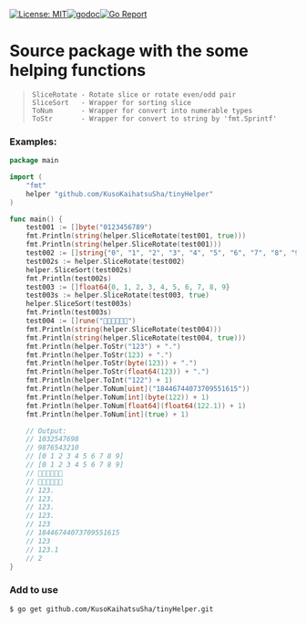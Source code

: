 [![License: MIT](https://img.shields.io/badge/License-MIT-yellow.svg)](https://opensource.org/licenses/MIT)[![godoc](https://godoc.org/github.com/KusoKaihatsuSha/tinyHelper?status.svg)](https://godoc.org/github.com/KusoKaihatsuSha/tinyHelper)[![Go Report](https://goreportcard.com/badge/github.com/KusoKaihatsuSha/tinyHelper)](https://goreportcard.com/report/github.com/KusoKaihatsuSha/tinyHelper)

# Source package with the some helping functions

> ```
> SliceRotate - Rotate slice or rotate even/odd pair
> SliceSort   - Wrapper for sorting slice
> ToNum       - Wrapper for convert into numerable types
> ToStr       - Wrapper for convert to string by 'fmt.Sprintf'
> ```

### Examples:

```go
package main

import (
	"fmt"
	helper "github.com/KusoKaihatsuSha/tinyHelper"
)

func main() {
	test001 := []byte("0123456789")
	fmt.Println(string(helper.SliceRotate(test001, true)))
	fmt.Println(string(helper.SliceRotate(test001)))
	test002 := []string{"0", "1", "2", "3", "4", "5", "6", "7", "8", "9"}
	test002s := helper.SliceRotate(test002)
	helper.SliceSort(test002s)
	fmt.Println(test002s)
	test003 := []float64{0, 1, 2, 3, 4, 5, 6, 7, 8, 9}
	test003s := helper.SliceRotate(test003, true)
	helper.SliceSort(test003s)
	fmt.Println(test003s)
	test004 := []rune("👺👾👺👾👾👾")
	fmt.Println(string(helper.SliceRotate(test004)))
	fmt.Println(string(helper.SliceRotate(test004, true)))
	fmt.Println(helper.ToStr("123") + ".")
	fmt.Println(helper.ToStr(123) + ".")
	fmt.Println(helper.ToStr(byte(123)) + ".")
	fmt.Println(helper.ToStr(float64(123)) + ".")
	fmt.Println(helper.ToInt("122") + 1)
	fmt.Println(helper.ToNum[uint]("18446744073709551615"))
	fmt.Println(helper.ToNum[int](byte(122)) + 1)
	fmt.Println(helper.ToNum[float64](float64(122.1)) + 1)
	fmt.Println(helper.ToNum[int](true) + 1)

	// Output:
	// 1032547698
	// 9876543210
	// [0 1 2 3 4 5 6 7 8 9]
	// [0 1 2 3 4 5 6 7 8 9]
	// 👾👾👾👺👾👺
	// 👾👺👾👺👾👾
	// 123.
	// 123.
	// 123.
	// 123.
	// 123
	// 18446744073709551615
	// 123
	// 123.1
	// 2
}
```

### Add to use

  ```shell
$ go get github.com/KusoKaihatsuSha/tinyHelper.git
  ```
